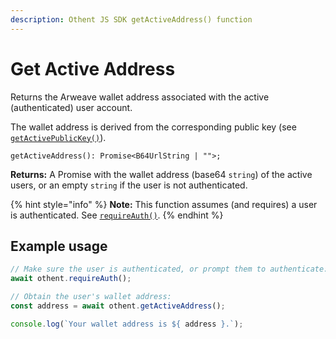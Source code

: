 ```yaml
---
description: Othent JS SDK getActiveAddress() function
---
```


# Get Active Address

Returns the Arweave wallet address associated with the active (authenticated) user account.

The wallet address is derived from the corresponding public key (see [`getActivePublicKey()`](get-active-public-key.md)).

```
getActiveAddress(): Promise<B64UrlString | "">;
```

**Returns:** A Promise with the wallet address (base64 `string`) of the active users, or an empty `string` if the user
is not authenticated.

{% hint style="info" %}
**Note:** This function assumes (and requires) a user is authenticated. See [`requireAuth()`](require-auth.md).
{% endhint %}

## Example usage

```ts
// Make sure the user is authenticated, or prompt them to authenticate:
await othent.requireAuth();

// Obtain the user's wallet address:
const address = await othent.getActiveAddress();

console.log(`Your wallet address is ${ address }.`);
```
